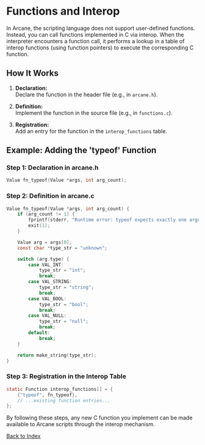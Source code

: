 # Functions and Interop

In Arcane, the scripting language does not support user-defined functions. Instead, you can call functions implemented in C via interop. When the interpreter encounters a function call, it performs a lookup in a table of interop functions (using function pointers) to execute the corresponding C function.

## How It Works

1. **Declaration:**  
   Declare the function in the header file (e.g., in `arcane.h`).

2. **Definition:**  
   Implement the function in the source file (e.g., in `functions.c`).

3. **Registration:**  
   Add an entry for the function in the `interop_functions` table.  

## Example: Adding the 'typeof' Function

### Step 1: Declaration in arcane.h
```c
Value fn_typeof(Value *args, int arg_count);
```

### Step 2: Definition in arcane.c
```c
Value fn_typeof(Value *args, int arg_count) {
    if (arg_count != 1) {
        fprintf(stderr, "Runtime error: typeof expects exactly one argument.\n");
        exit(1);
    }

    Value arg = args[0];
    const char *type_str = "unknown";

    switch (arg.type) {
        case VAL_INT:
            type_str = "int";
            break;
        case VAL_STRING:
            type_str = "string";
            break;
        case VAL_BOOL:
            type_str = "bool";
            break;
        case VAL_NULL:
            type_str = "null";
            break;
        default:
            break;
    }

    return make_string(type_str);
}
```

### Step 3: Registration in the Interop Table
```c
static Function interop_functions[] = {
    {"typeof", fn_typeof},
    // ...existing function entries...
};
```

By following these steps, any new C function you implement can be made available to Arcane scripts through the interop mechanism.

[Back to Index](index.md)
